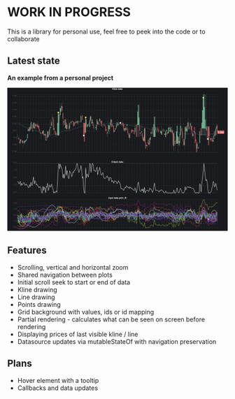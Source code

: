 # WORK IN PROGRESS

This is a library for personal use, feel free to peek into the code or to collaborate

## Latest state
**An example from a personal project**

![As of last update](./sample.png)

## Features

- Scrolling, vertical and horizontal zoom
- Shared navigation between plots
- Initial scroll seek to start or end of data
- Kline drawing
- Line drawing
- Points drawing
- Grid background with values, ids or id mapping
- Partial rendering - calculates what can be seen on screen before rendering
- Displaying prices of last visible kline / line
- Datasource updates via mutableStateOf with navigation preservation

## Plans

- Hover element with a tooltip
- Callbacks and data updates